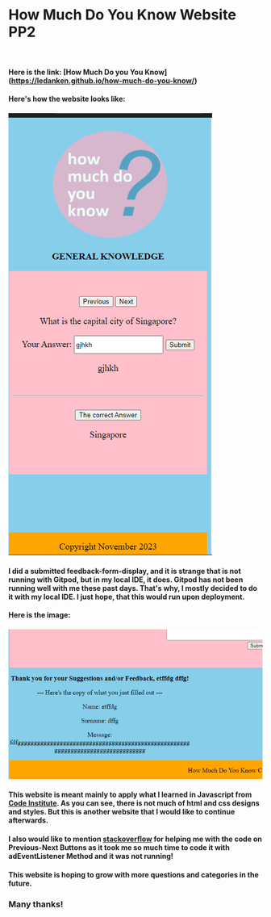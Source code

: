 # How Much Do You Know Website PP2<br /> <br />

#### Here is the link: [How Much Do you You Know] (https://ledanken.github.io/how-much-do-you-know/)<br />

#### Here's how the website looks like:<br /> 

#### ![](assets/images/howmuchdoyouknow.png)

#### I did a submitted feedback-form-display, and it is strange that is not running with Gitpod, but in my local IDE, it does. Gitpod has not been running well with me these past days. That's why, I mostly decided to do it with my local IDE. I just hope, that this would run upon deployment. <br />

#### Here is the image: <br />

#### ![](assets/images/submitted-form.png)    



#### This website is meant mainly to apply what I learned in Javascript from [Code Institute](https://codeinstitute.net). As you can see, there is not much of html and css designs and styles. But this is another website that I would like to continue afterwards.<br>

#### I also would like to mention [stackoverflow](https://stackoverflow.com/questions/26944987/show-next-previous-item-of-an-array) for helping me with the code on Previous-Next Buttons as it took me so much time to code it with adEventListener Method and it was not running!<br>

#### This website is hoping to grow with more questions and categories in the future.<br>

### Many thanks!
